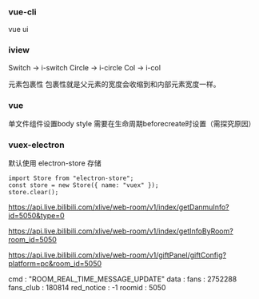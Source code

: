### vue-cli
vue ui

### iview
Switch -> i-switch
Circle -> i-circle
Col -> i-col

元素包裹性
包裹性就是父元素的宽度会收缩到和内部元素宽度一样。

### vue
单文件组件设置body style 需要在生命周期beforecreate时设置（需探究原因）

### vuex-electron
默认使用 electron-store 存储
```
import Store from "electron-store";
const store = new Store({ name: "vuex" });
store.clear();
```

https://api.live.bilibili.com/xlive/web-room/v1/index/getDanmuInfo?id=5050&type=0

https://api.live.bilibili.com/xlive/web-room/v1/index/getInfoByRoom?room_id=5050

https://api.live.bilibili.com/xlive/web-room/v1/giftPanel/giftConfig?platform=pc&room_id=5050

cmd
:
"ROOM_REAL_TIME_MESSAGE_UPDATE"
data
:
fans
:
2752288
fans_club
:
180814
red_notice
:
-1
roomid
:
5050

